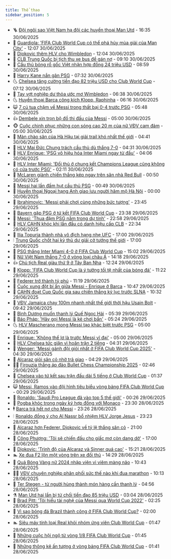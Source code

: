 ```yaml
---
title: Thể thao
sidebar_position: 5
---
```


<!-- vnexpress-the-thao:START -->
- 🪜 [Đội ngôi sao Việt Nam hạ đội các huyền thoại Man Utd](https://vnexpress.net/doi-ngoi-sao-viet-nam-ha-doi-cac-huyen-thoai-man-utd-4908419.html) - 16:35 30/06/2025
- 🦩 [Guardiola: &#39;FIFA Club World Cup có thể phá hủy mùa giải của Man City&#39;](https://vnexpress.net/guardiola-fifa-club-world-cup-co-the-pha-huy-mua-giai-cua-man-city-4908371.html) - 12:07 30/06/2025
- 🧰 [Djokovic thêm HLV cho Wimbledon](https://vnexpress.net/djokovic-them-hlv-cho-wimbledon-4908323.html) - 12:04 30/06/2025
- 🤗 [CLB Trung Quốc bị tịch thu xe bus để gán nợ](https://vnexpress.net/clb-trung-quoc-bi-tich-thu-xe-bus-de-gan-no-4908292.html) - 09:10 30/06/2025
- 🥳 [Cầu thủ bóng rổ gốc Việt nhận hợp đồng 24 triệu USD](https://vnexpress.net/cau-thu-bong-ro-goc-viet-nhan-hop-dong-24-trieu-usd-4908238.html) - 08:59 30/06/2025
- 🦣 [Harry Kane nắn gân PSG](https://vnexpress.net/harry-kane-nan-gan-psg-4908034.html) - 07:32 30/06/2025
- 🌜 [Chelsea tăng cường tiền đạo 82 triệu USD cho Club World Cup](https://vnexpress.net/chelsea-tang-cuong-tien-dao-82-trieu-usd-cho-club-world-cup-4908063.html) - 07:12 30/06/2025
- 🫶 [Tay vợt nghiệp dư thỏa ước mơ Wimbledon](https://vnexpress.net/tay-vot-nghiep-du-thoa-uoc-mo-wimbledon-4908174.html) - 06:38 30/06/2025
- 🌜 [Huyền thoại Barca công kích Klopp, Raphinha](https://vnexpress.net/huyen-thoai-barca-cong-kich-klopp-raphinha-4907984.html) - 06:16 30/06/2025
- 😺 [7 cú tua chậm về Messi trong thất bại 0-4 trước PSG](https://vnexpress.net/7-cu-tua-cham-ve-messi-trong-that-bai-0-4-truoc-psg-4908161.html) - 05:48 30/06/2025
- 👍 [Dembele xin trọn bộ đồ thi đấu của Messi](https://vnexpress.net/dembele-xin-tron-bo-do-thi-dau-cua-messi-4908006.html) - 05:00 30/06/2025
- 🐵 [Cuộc chinh phục những con sóng cao 20 m của nữ VĐV cam đảm](https://vnexpress.net/cuoc-chinh-phuc-nhung-con-song-cao-20-m-cua-nu-vdv-cam-dam-4907775.html) - 05:00 30/06/2025
- 💫 [Màn chào sân của Hà Hậu tại giải trail khó nhất thế giới](https://vnexpress.net/man-chao-san-cua-ha-hau-tai-giai-trail-kho-nhat-the-gioi-4908081.html) - 04:41 30/06/2025
- 🦆 [HLV Mai Đức Chung trách cầu thủ dù thắng 7-0](https://vnexpress.net/hlv-mai-duc-chung-trach-cau-thu-du-thang-7-0-4907978.html) - 04:31 30/06/2025
- 🙉 [HLV Enrique: &#39;PSG vô hiệu hóa Inter Miami ngay từ đầu&#39;](https://vnexpress.net/hlv-enrique-psg-vo-hieu-hoa-inter-miami-ngay-tu-dau-4907866.html) - 04:06 30/06/2025
- 📝 [HLV Inter Miami: &#39;Đối thủ ở chung kết Champions League cũng không có cửa trước PSG&#39;](https://vnexpress.net/hlv-inter-miami-doi-thu-o-chung-ket-champions-league-cung-khong-co-cua-truoc-psg-4907926.html) - 02:11 30/06/2025
- 💯 [McLaren giành chiến thắng kép ngay trên sân nhà Red Bull](https://vnexpress.net/mclaren-gianh-chien-thang-kep-ngay-tren-san-nha-red-bull-4907889.html) - 00:50 30/06/2025
- 🌈 [Messi hai lần đấm hụt cầu thủ PSG](https://vnexpress.net/messi-hai-lan-dam-hut-cau-thu-psg-4907873.html) - 00:49 30/06/2025
- 🦩 [Huyền thoại Ngoại hạng Anh giao lưu người hâm mộ Hà Nội](https://vnexpress.net/huyen-thoai-ngoai-hang-anh-giao-luu-nguoi-ham-mo-ha-noi-4907848.html) - 00:00 30/06/2025
- 🐲 [Ibrahimovic: &#39;Messi phải chơi cùng những bức tượng&#39;](https://vnexpress.net/ibrahimovic-messi-phai-choi-cung-nhung-buc-tuong-4907864.html) - 23:45 29/06/2025
- 🌁 [Bayern gặp PSG ở tứ kết FIFA Club World Cup](https://vnexpress.net/bayern-gap-psg-o-tu-ket-fifa-club-world-cup-4907869.html) - 23:38 29/06/2025
- 💯 [Messi: &#39;Thua đậm PSG nằm trong dự tính&#39;](https://vnexpress.net/messi-thua-dam-psg-nam-trong-du-tinh-4907861.html) - 22:58 29/06/2025
- 🌝 [HLV CAHN khóc khi lần đầu có danh hiệu cấp CLB](https://vnexpress.net/hlv-cahn-khoc-khi-lan-dau-co-danh-hieu-cap-clb-4907858.html) - 22:34 29/06/2025
- 🤖 [Ilia Topuria thành nhà vô địch hạng nhẹ UFC](https://vnexpress.net/ilia-topuria-thanh-nha-vo-dich-hang-nhe-ufc-4907741.html) - 17:00 29/06/2025
- 🕯 [Trung Quốc chốt hai kỳ thủ dự giải cờ tướng thế giới](https://vnexpress.net/trung-quoc-chot-hai-ky-thu-du-giai-co-tuong-the-gioi-4907806.html) - 17:00 29/06/2025
- 🧰 [PSG thắng Inter Miami 4-0 ở FIFA Club World Cup](https://vnexpress.net/psg-thang-inter-miami-4-0-o-fifa-club-world-cup-4907836-tong-thuat.html) - 15:02 29/06/2025
- 🥳 [Nữ Việt Nam thắng 7-0 ở vòng loại châu Á](https://vnexpress.net/nu-viet-nam-thang-7-0-o-vong-loai-chau-a-4907832.html) - 14:18 29/06/2025
- 👍 [Chủ tịch Real giàu thứ 9 ở Tây Ban Nha](https://vnexpress.net/chu-tich-real-giau-thu-9-o-tay-ban-nha-4907660.html) - 12:24 29/06/2025
- 💪 [Klopp: &#39;FIFA Club World Cup là ý tưởng tồi tệ nhất của bóng đá&#39;](https://vnexpress.net/klopp-fifa-club-world-cup-la-y-tuong-toi-te-nhat-cua-bong-da-4907620.html) - 11:22 29/06/2025
- 👹 [Federer trở thành tỷ phú](https://vnexpress.net/federer-tro-thanh-ty-phu-4907760.html) - 11:19 29/06/2025
- 🧰 [Cuộc xung đột bí ẩn giữa Messi - Enrique ở Barca](https://vnexpress.net/cuoc-xung-dot-bi-an-giua-messi-enrique-o-barca-4907774.html) - 10:47 29/06/2025
- 🚀 [CAHN đoạt Cup Quốc gia sau chiến thắng kỷ lục trước SLNA](https://vnexpress.net/slna-v-cahn-4907782.html) - 10:32 29/06/2025
- 🎃 [VĐV Jamaica chạy 100m nhanh nhất thế giới thời hậu Usain Bolt](https://vnexpress.net/vdv-jamaica-chay-100m-nhanh-nhat-the-gioi-thoi-hau-usain-bolt-4907749.html) - 09:42 29/06/2025
- 🧰 [Bình Dương muốn thanh lý Quế Ngọc Hải](https://vnexpress.net/binh-duong-muon-thanh-ly-que-ngoc-hai-4907598.html) - 05:39 29/06/2025
- 👀 [Báo Pháp: &#39;Hãy gọi Messi là kẻ chơi bẩn&#39;](https://vnexpress.net/bao-phap-hay-goi-messi-la-ke-choi-ban-4907698.html) - 05:24 29/06/2025
- 🌜 [HLV Mascherano mong Messi tạo khác biệt trước PSG](https://vnexpress.net/hlv-mascherano-mong-messi-tao-khac-biet-truoc-psg-4907696.html) - 05:00 29/06/2025
- 🫶 [Enrique: &#39;Không thể lơ là trước Messi vĩ đại&#39;](https://vnexpress.net/enrique-khong-the-lo-la-truoc-messi-vi-dai-4907671.html) - 05:00 29/06/2025
- 🦄 [HLV Chelsea tức giận vì hoãn trận 2 tiếng](https://vnexpress.net/hlv-chelsea-tuc-gian-vi-hoan-tran-2-tieng-4907688.html) - 04:31 29/06/2025
- 🥳 [Wenger: &#39;Messi gánh đội giỏi nhất ở FIFA Club World Cup 2025&#39;](https://vnexpress.net/wenger-messi-ganh-doi-gioi-nhat-o-fifa-club-world-cup-2025-4907615.html) - 04:30 29/06/2025
- 🐲 [Alcaraz giỏi sân cỏ nhờ trả giao](https://vnexpress.net/alcaraz-gioi-san-co-nho-tra-giao-4907704.html) - 04:29 29/06/2025
- 🧑‍🏫 [Firouzja thắng áp đảo Bullet Chess Championship 2025](https://vnexpress.net/firouzja-thang-ap-dao-bullet-chess-championship-2025-4907661.html) - 02:46 29/06/2025
- 🤔 [Chelsea vào tứ kết sau trận đấu dài 5 tiếng ở Club World Cup](https://vnexpress.net/chelsea-vao-tu-ket-sau-tran-dau-dai-5-tieng-o-club-world-cup-4907628.html) - 01:37 29/06/2025
- 😺 [Messi, Ramos vào đội hình tiêu biểu vòng bảng FIFA Club World Cup](https://vnexpress.net/messi-ramos-vao-doi-hinh-tieu-bieu-vong-bang-fifa-club-world-cup-4907616.html) - 00:29 29/06/2025
- 💪 [Ronaldo: &#39;Saudi Pro League đã vào top 5 thế giới&#39;](https://vnexpress.net/ronaldo-saudi-pro-league-da-vao-top-5-the-gioi-4907621.html) - 00:26 29/06/2025
- 💼 [Pogba khóc trong ngày ký hợp đồng với Monaco](https://vnexpress.net/pogba-khoc-trong-ngay-ky-hop-dong-voi-monaco-4907617.html) - 23:30 28/06/2025
- 🕴 [Barca trả hết nợ cho Messi](https://vnexpress.net/barca-tra-het-no-cho-messi-4907614.html) - 23:26 28/06/2025
- 🕯 [Ronaldo đồng ý cho Al Nassr bổ nhiệm HLV Jorge Jesus](https://vnexpress.net/ronaldo-dong-y-cho-al-nassr-bo-nhiem-hlv-jorge-jesus-4907610.html) - 23:23 28/06/2025
- 📝 [Alcaraz hơn Federer, Djokovic về tỷ lệ thắng sân cỏ](https://vnexpress.net/alcaraz-hon-federer-djokovic-ve-ty-le-thang-san-co-4907564.html) - 21:00 28/06/2025
- 🧐 [Công Phượng: &#39;Tôi sẽ chiến đấu cho giấc mơ còn dang dở&#39;](https://vnexpress.net/cong-phuong-toi-se-chien-dau-cho-giac-mo-con-dang-do-4907586.html) - 17:00 28/06/2025
- 🙉 [Djokovic: &#39;Trình độ của Alcaraz và Sinner quá cao&#39;](https://vnexpress.net/djokovic-trinh-do-cua-alcaraz-va-sinner-qua-cao-4907560.html) - 15:21 28/06/2025
- 🏊 [Xe đua F2 lộn một vòng trên xe đối thủ](https://vnexpress.net/xe-dua-f2-lon-mot-vong-tren-xe-doi-thu-4907584.html) - 14:29 28/06/2025
- 🌊 [Quả Bóng Vàng nữ 2024 nhập viện vì viêm màng não](https://vnexpress.net/qua-bong-vang-nu-2024-nhap-vien-vi-viem-mang-nao-4907558.html) - 10:43 28/06/2025
- 👨‍🏫 [VĐV chuyên nghiệp phân phối sức thế nào khi đua marathon](https://vnexpress.net/vdv-chuyen-nghiep-phan-phoi-suc-the-nao-khi-dua-marathon-4907154.html) - 10:13 28/06/2025
- 🥷 [Ter Stegen - từ người hùng thành món hàng cần thanh lý](https://vnexpress.net/ter-stegen-tu-nguoi-hung-thanh-mon-hang-can-thanh-ly-4907471.html) - 04:56 28/06/2025
- ⚗️ [Man Utd hai lần bị từ chối tiền đạo 85 triệu USD](https://vnexpress.net/man-utd-hai-lan-bi-tu-choi-tien-dao-85-trieu-usd-4907418.html) - 03:04 28/06/2025
- 🌮 [Brad Pitt: &#39;Tôi hiểu tài nghệ của Messi qua World Cup 2022&#39;](https://vnexpress.net/brad-pitt-toi-hieu-tai-nghe-cua-messi-qua-world-cup-2022-4907395.html) - 02:25 28/06/2025
- 🤩 [Vì sao bóng đá Brazil thành công ở FIFA Club World Cup?](https://vnexpress.net/vi-sao-bong-da-brazil-thanh-cong-o-fifa-club-world-cup-4907229.html) - 02:00 28/06/2025
- 🏊 [Siêu máy tính loại Real khỏi nhóm ứng viên Club World Cup](https://vnexpress.net/sieu-may-tinh-loai-real-khoi-nhom-ung-vien-club-world-cup-4907337.html) - 01:47 28/06/2025
- 🐎 [Những cuộc hội ngộ từ vòng 1/8 FIFA Club World Cup](https://vnexpress.net/nhung-cuoc-hoi-ngo-tu-vong-1-8-fifa-club-world-cup-4907348.html) - 01:45 28/06/2025
- 💫 [Những thông kê ấn tượng ở vòng bảng FIFA Club World Cup](https://vnexpress.net/nhung-thong-ke-an-tuong-o-vong-bang-fifa-club-world-cup-4907327.html) - 01:41 28/06/2025<!-- vnexpress-the-thao:END -->
